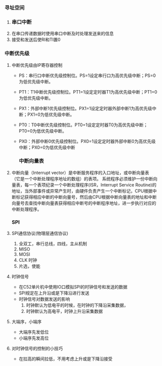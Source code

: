 ### 寻址空间

1. ### 串口中断
2. 在串口传递数据时使用串口中断及时处理发送来的信息
3. 接受和发送后使RI和TI置0

### 中断优先级

1. 中断优先级由IP寄存器控制
   
   - PS：串行口中断优先级控制位。PS=1设定串行口为高优先级中断；PS=0为低优先级中断。
   
   - PT1：T1中断优先级控制位。PT1=1设定定时器T1为高优先级中断；PT1=0为低优先级中断。
   
   - PX1：外部中断1优先级控制位。PX1=1设定定时器外部中断1为高优先级中断；PX1=0为低优先级中断。
   
   - PT0：T0中断优先级控制位。PT0=1设定定时器T0为高优先级中断；PT0=0为低优先级中断。
   
   - PX0：外部中断0优先级控制位。PX0=1设定定时器外部中断0为高优先级中断；PX0=0为低优先级中断
     
     ### 中断向量表

2. 中断向量（Interrupt vector）是中断服务程序的入口地址，或中断向量表（它是一个中断处理程序地址的数组）的表项。
   系统程序必须维护一份中断向量表，每一个表项纪录一个中断处理程序(ISR，Interrupt Service Routine)的地址，当外部事件或异常产生时，由硬件负责产生一个中断标记，CPU根据中断标记获得相应中断的中断向量号，然后由CPU根据中断向量表的地址和中断向量号去查找中断向量表获得相应中断号的中断程序地址，进一步执行对应的中断处理程序。
   
   ### SPI

3. SPI通信协议(物理层通信协议)
   
   1. 全双工，串行总线，四线，主从机制
   2. MISO
   3. MOSI
   4. CLK 时钟
   5. 片选，使能

4. 时钟信号
   
   - 在C52单片机中使用IO口模拟SPI的时钟信号和发送的数据 
   - SPI规定在上升沿或是下降沿进行发送
   - 时钟信号对数据发送的影响
     1. 时钟默认为低电平的时候，在时钟的下降沿采集数据，
     2. 时钟默认为高电平，时钟上升沿采集数据

5. 大端序，小端序
   
   - 大端序先发低位
   - 小端序先发高位

6. 对时钟信号的控制的小技巧
   
   - 在拉高的瞬间拉低，不用考虑上升或是下降沿接受
